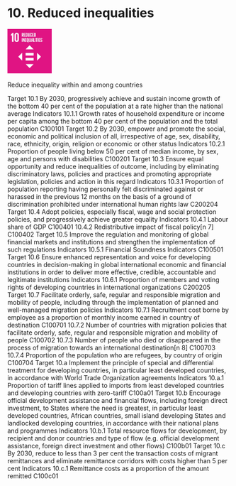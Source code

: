 # 10. Reduced inequalities

<img src=../images/sdg-icons/E_SDG_Icons-10.jpg width=100 >

Reduce inequality within and among countries

Target
10.1 By 2030, progressively achieve and sustain income growth of the bottom 40 per cent of the population at a rate higher than the national average
Indicators
10.1.1 Growth rates of household expenditure or income per capita among the bottom 40 per cent of the population and the total population C100101
Target
10.2 By 2030, empower and promote the social, economic and political inclusion of all, irrespective of age, sex, disability, race, ethnicity, origin, religion or economic or other status
Indicators
10.2.1 Proportion of people living below 50 per cent of median income, by sex, age and persons with disabilities C100201
Target
10.3 Ensure equal opportunity and reduce inequalities of outcome, including by eliminating discriminatory laws, policies and practices and promoting appropriate legislation, policies and action in this regard
Indicators
10.3.1 Proportion of population reporting having personally felt discriminated against or harassed in the previous 12 months on the basis of a ground of discrimination prohibited under international human rights law C200204
Target
10.4 Adopt policies, especially fiscal, wage and social protection policies, and progressively achieve greater equality
Indicators
10.4.1 Labour share of GDP C100401
10.4.2 Redistributive impact of fiscal policy[n 7] C100402
Target
10.5 Improve the regulation and monitoring of global financial markets and institutions and strengthen the implementation of such regulations
Indicators
10.5.1 Financial Soundness Indicators C100501
Target
10.6 Ensure enhanced representation and voice for developing countries in decision-making in global international economic and financial institutions in order to deliver more effective, credible, accountable and legitimate institutions
Indicators
10.6.1 Proportion of members and voting rights of developing countries in international organizations C200205
Target
10.7 Facilitate orderly, safe, regular and responsible migration and mobility of people, including through the implementation of planned and well-managed migration policies
Indicators
10.7.1 Recruitment cost borne by employee as a proportion of monthly income earned in country of destination C100701
10.7.2 Number of countries with migration policies that facilitate orderly, safe, regular and responsible migration and mobility of people C100702
10.7.3 Number of people who died or disappeared in the process of migration towards an international destination[n 8] C100703
10.7.4 Proportion of the population who are refugees, by country of origin C100704
Target
10.a Implement the principle of special and differential treatment for developing countries, in particular least developed countries, in accordance with World Trade Organization agreements
Indicators
10.a.1 Proportion of tariff lines applied to imports from least developed countries and developing countries with zero-tariff C100a01
Target
10.b Encourage official development assistance and financial flows, including foreign direct investment, to States where the need is greatest, in particular least developed countries, African countries, small island developing States and landlocked developing countries, in accordance with their national plans and programmes
Indicators
10.b.1 Total resource flows for development, by recipient and donor countries and type of flow (e.g. official development assistance, foreign direct investment and other flows) C100b01
Target
10.c By 2030, reduce to less than 3 per cent the transaction costs of migrant remittances and eliminate remittance corridors with costs higher than 5 per cent
Indicators
10.c.1 Remittance costs as a proportion of the amount remitted C100c01

